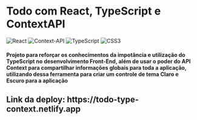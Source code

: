 <h1>Todo com React, TypeScript e ContextAPI</h1>

![React](https://img.shields.io/badge/react-%2320232a.svg?style=for-the-badge&logo=react&logoColor=%2361DAFB)
![Context-API](https://img.shields.io/badge/Context--Api-000000?style=for-the-badge&logo=react)
![TypeScript](https://img.shields.io/badge/typescript-%23007ACC.svg?style=for-the-badge&logo=typescript&logoColor=white)
![CSS3](https://img.shields.io/badge/css3-%231572B6.svg?style=for-the-badge&logo=css3&logoColor=white)

<h4>Projeto para reforçar os conhecimentos da impotância e utilização do TypeScript no desenvolvimento Front-End, além de usar o poder do API Context para compartilhar informações globais para toda a aplicação, utilizando dessa ferramenta para criar um controle de tema Claro e Escuro para a aplicação</h4>

<h2>Link da deploy: https://todo-type-context.netlify.app</h2>
